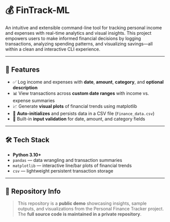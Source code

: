 # 💰 FinTrack-ML

An intuitive and extensible command-line tool for tracking personal income and expenses with real-time analytics and visual insights. This project empowers users to make informed financial decisions by logging transactions, analyzing spending patterns, and visualizing savings—all within a clean and interactive CLI experience.

---

## 🚀 Features

- ✅ Log income and expenses with **date**, **amount**, **category**, and **optional description**
- 📊 View transactions across **custom date ranges** with income vs. expense summaries
- 📈 Generate **visual plots** of financial trends using matplotlib
- 📁 **Auto-initializes** and persists data in a CSV file (`Finance_data.csv`)
- 🧠 Built-in **input validation** for date, amount, and category fields

---

## 🛠️ Tech Stack

- **Python 3.10+**
- `pandas` — data wrangling and transaction summaries  
- `matplotlib` — interactive line/bar plots of financial trends  
- `csv` — lightweight persistent transaction storage  

---

## 🔐 Repository Info

> This repository is a **public demo** showcasing insights, sample outputs, and visualizations from the Personal Finance Tracker project.  
> The **full source code is maintained in a private repository**.
